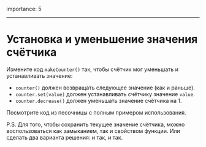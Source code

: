 importance: 5

---

# Установка и уменьшение значения счётчика

Измените код `makeCounter()` так, чтобы счётчик мог уменьшать и устанавливать значение:

- `counter()` должен возвращать следующее значение (как и раньше).
- `counter.set(value)` должен устанавливать счётчику значение `value`.
- `counter.decrease()` должен уменьшать значение счётчика на 1.

Посмотрите код из песочницы с полным примером использования.

P.S. Для того, чтобы сохранить текущее значение счётчика, можно воспользоваться как замыканием, так и свойством функции. Или сделать два варианта решения: и так, и так.

